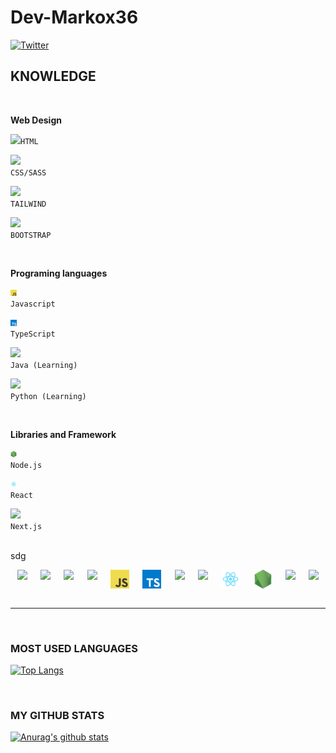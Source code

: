 # Dev-Markox36
<!-- [![Youtube](https://img.shields.io/youtube/channel/subscribers/UCbdd2TLVH7DZ28Dap3a-E3A?style=for-the-badge)](https://www.youtube.com/channel/UCbdd2TLVH7DZ28Dap3a-E3A)
[![Mi Discord](https://img.shields.io/discord/564535543124328459?color=7289da&logo=discord&style=for-the-badge)](https://discord.gg/A8U2mn2dTB) -->
[![Twitter](https://img.shields.io/twitter/follow/markox36?logo=twitter&style=for-the-badge)](https://twitter.com/markox36)


## KNOWLEDGE

<br>

**Web Design**

<code><img height="10" src="https://imgur.com/iCuibxU.png">HTML</code> 

<code><img height="10" src="https://cdn.pixabay.com/photo/2017/08/05/11/16/logo-2582747_1280.png"> CSS/SASS </code> 

<code><img height="10" src="https://upload.wikimedia.org/wikipedia/commons/thumb/d/d5/Tailwind_CSS_Logo.svg/2048px-Tailwind_CSS_Logo.svg.png"> TAILWIND </code>

<code><img height="10" src="https://brandslogos.com/wp-content/uploads/thumbs/bootstrap-logo-vector.svg"> BOOTSTRAP </code> 

<br>

**Programing languages**

<code><img height="10" src="https://raw.githubusercontent.com/github/explore/80688e429a7d4ef2fca1e82350fe8e3517d3494d/topics/javascript/javascript.png"> Javascript</code> 

<code><img height="10" src="https://raw.githubusercontent.com/github/explore/80688e429a7d4ef2fca1e82350fe8e3517d3494d/topics/typescript/typescript.png"> TypeScript</code> 

<code><img height="10" src="https://rodanava.neocities.org/proyectofinal/imagenes/java.jpg"> Java (Learning) </code>

<code><img height="10" src="https://upload.wikimedia.org/wikipedia/commons/thumb/c/c3/Python-logo-notext.svg/768px-Python-logo-notext.svg.png"> Python (Learning) </code>

<br>

**Libraries and Framework**

<code><img height="10" src="https://raw.githubusercontent.com/github/explore/80688e429a7d4ef2fca1e82350fe8e3517d3494d/topics/nodejs/nodejs.png"> Node.js</code>  

<code><img height="10" src="https://raw.githubusercontent.com/github/explore/80688e429a7d4ef2fca1e82350fe8e3517d3494d/topics/react/react.png"> React</code>

<code><img height="10" src="https://cdn.auth0.com/blog/logos/nextjs-logo.png"> Next.js</code>  

<br>sdg
<div style="display: flex; justify-content: space-around;">
  
 <img height="30" src="https://imgur.com/iCuibxU.png">
  
 <img height="30" src="https://cdn.pixabay.com/photo/2017/08/05/11/16/logo-2582747_1280.png">
  
 <img height="30" src="https://upload.wikimedia.org/wikipedia/commons/thumb/d/d5/Tailwind_CSS_Logo.svg/2048px-Tailwind_CSS_Logo.svg.png">
  
 <img height="30" src="https://brandslogos.com/wp-content/uploads/thumbs/bootstrap-logo-vector.svg"> 
  
 <img height="30" src="https://raw.githubusercontent.com/github/explore/80688e429a7d4ef2fca1e82350fe8e3517d3494d/topics/javascript/javascript.png">

 <img height="30" src="https://raw.githubusercontent.com/github/explore/80688e429a7d4ef2fca1e82350fe8e3517d3494d/topics/typescript/typescript.png">

 <img height="30" src="https://rodanava.neocities.org/proyectofinal/imagenes/java.jpg">
  
 <img height="30" src="https://upload.wikimedia.org/wikipedia/commons/thumb/c/c3/Python-logo-notext.svg/768px-Python-logo-notext.svg.png">

 <img height="30" src="https://raw.githubusercontent.com/github/explore/80688e429a7d4ef2fca1e82350fe8e3517d3494d/topics/react/react.png">

 <img height="30" src="https://raw.githubusercontent.com/github/explore/80688e429a7d4ef2fca1e82350fe8e3517d3494d/topics/nodejs/nodejs.png">

 <img height="30" src="https://res.cloudinary.com/escuela-frontend/image/upload/v1624399800/tags/nextjs.png">

 <img height="30" src="https://upload.wikimedia.org/wikipedia/commons/thumb/9/91/Electron_Software_Framework_Logo.svg/1200px-Electron_Software_Framework_Logo.svg.png">
</div>

<br />

--- 

<br />

### MOST USED LANGUAGES

[![Top Langs](https://github-readme-stats.vercel.app/api/top-langs/?username=Dev-Markox36&theme=dark&layout=compact)](https://github.com/Dev-Markox36)

<br />

### MY GITHUB STATS

[![Anurag's github stats](https://github-readme-stats.vercel.app/api?username=Dev-Markox36&count_private=true&theme=dark&locale=es&include_all_commits=true&show_icons=true&hide=prs,contribs)](https://github.com/Dev-Markox36)
